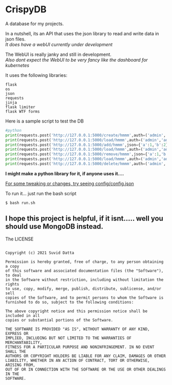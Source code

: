# CrispyDB
A database for my projects.

In a nutshell, its an API that uses the json library to read and write data in json files.
<br/>
*It does have a webUI currently under development*

The WebUI is really janky and still in development.
<br/>
*Also dont expect the WebUI to be very fancy like the dashboard for kubernetes*

It uses the following libraries:
```
flask
os
json
requests
jinja
flask limiter
flask WTF forms
```


Here is a sample script to test the DB
```python
#python
print(requests.post('http://127.0.0.1:5000/create/hmmm',auth=('admin','admin')).text)
print(requests.post('http://127.0.0.1:5000/load/hmmm',auth=('admin','admin')).text)    
print(requests.post('http://127.0.0.1:5000/add/hmmm',json={'a':1,'b':2},auth=('admin','admin')).text)
print(requests.post('http://127.0.0.1:5000/load/hmmm',auth=('admin','admin')).text)
print(requests.post('http://127.0.0.1:5000/remove/hmmm',json={'a':1,'b':2},auth=('admin','admin')).text)
print(requests.post('http://127.0.0.1:5000/load/hmmm',auth=('admin','admin')).text)
print(requests.post('http://127.0.0.1:5000/delete/hmmm',auth=('admin','admin')).text)
```


**I might make a python library for it, if anyone uses it....**

[For some tweaking or changes, try seeing config/config.json]('https://github.com/Amazeryogo/CrispyDB/blob/main/config/config.json)

To run it... just run the bash script
```shell
$ bash run.sh
```




## I hope this project is helpful, if it isnt..... well you should use MongoDB instead.


The LICENSE
```MIT License

Copyright (c) 2021 Suvid Datta

Permission is hereby granted, free of charge, to any person obtaining a copy
of this software and associated documentation files (the "Software"), to deal
in the Software without restriction, including without limitation the rights
to use, copy, modify, merge, publish, distribute, sublicense, and/or sell
copies of the Software, and to permit persons to whom the Software is
furnished to do so, subject to the following conditions:

The above copyright notice and this permission notice shall be included in all
copies or substantial portions of the Software.

THE SOFTWARE IS PROVIDED "AS IS", WITHOUT WARRANTY OF ANY KIND, EXPRESS OR
IMPLIED, INCLUDING BUT NOT LIMITED TO THE WARRANTIES OF MERCHANTABILITY,
FITNESS FOR A PARTICULAR PURPOSE AND NONINFRINGEMENT. IN NO EVENT SHALL THE
AUTHORS OR COPYRIGHT HOLDERS BE LIABLE FOR ANY CLAIM, DAMAGES OR OTHER
LIABILITY, WHETHER IN AN ACTION OF CONTRACT, TORT OR OTHERWISE, ARISING FROM,
OUT OF OR IN CONNECTION WITH THE SOFTWARE OR THE USE OR OTHER DEALINGS IN THE
SOFTWARE.
```
